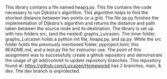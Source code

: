 This library contains a file named heapq.py. This file contains the code necessary to run Dijkstra's algorithm. This algorithm helps to find the shortest distance between two points on a grid. The file sp.py finishes the implementation of Dijkstra's algorithm and returns the distance and path taken between the source node and its destination. The library is set up with two folders src, (and the nested) graphs_Luicazen. The inner folder, graphs_Luicazen holds a python init file, heapq.py, and sp.py. While the src folder holds the previously mentioned folder, pyproject.toml, this README.md, and a test.py file for instructor use.
The point of this assignment was to successfully create a github repository and demonstrate the usage of git add/commit to update repository branches. This repository found at: https://github.com/Luicazen/Homework4 has 2 branches, main, & dev. The dev branch is unprotected.

